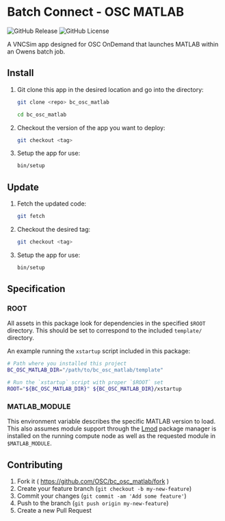 # Batch Connect - OSC MATLAB

![GitHub Release](https://img.shields.io/github/release/osc/bc_osc_matlab.svg)
![GitHub License](https://img.shields.io/github/license/osc/bc_osc_matlab.svg)

A VNCSim app designed for OSC OnDemand that launches MATLAB within an Owens
batch job.

## Install

1. Git clone this app in the desired location and go into the directory:

   ```sh
   git clone <repo> bc_osc_matlab

   cd bc_osc_matlab
   ```

2. Checkout the version of the app you want to deploy:

   ```sh
   git checkout <tag>
   ```

3. Setup the app for use:

   ```sh
   bin/setup
   ```

## Update

1. Fetch the updated code:

   ```sh
   git fetch
   ```

2. Checkout the desired tag:

   ```sh
   git checkout <tag>
   ```

3. Setup the app for use:

   ```sh
   bin/setup
   ```

## Specification

### ROOT

All assets in this package look for dependencies in the specified `$ROOT`
directory. This should be set to correspond to the included `template/`
directory.

An example running the `xstartup` script included in this package:

```sh
# Path where you installed this project
BC_OSC_MATLAB_DIR="/path/to/bc_osc_matlab/template"

# Run the `xstartup` script with proper `$ROOT` set
ROOT="${BC_OSC_MATLAB_DIR}" ${BC_OSC_MATLAB_DIR}/xstartup
```

### MATLAB_MODULE


This environment variable describes the specific MATLAB version to load. This
also assumes module support through the
[Lmod](https://www.tacc.utexas.edu/research-development/tacc-projects/lmod)
package manager is installed on the running compute node as well as the
requested module in `$MATLAB_MODULE`.

## Contributing

1. Fork it ( https://github.com/OSC/bc_osc_matlab/fork )
2. Create your feature branch (`git checkout -b my-new-feature`)
3. Commit your changes (`git commit -am 'Add some feature'`)
4. Push to the branch (`git push origin my-new-feature`)
5. Create a new Pull Request
